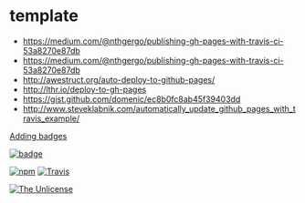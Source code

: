 # template

- https://medium.com/@nthgergo/publishing-gh-pages-with-travis-ci-53a8270e87db
- https://medium.com/@nthgergo/publishing-gh-pages-with-travis-ci-53a8270e87db
- http://awestruct.org/auto-deploy-to-github-pages/
- http://lthr.io/deploy-to-gh-pages
- https://gist.github.com/domenic/ec8b0fc8ab45f39403dd
- http://www.steveklabnik.com/automatically_update_github_pages_with_travis_example/



[Adding badges](https://egghead.io/lessons/javascript-how-to-write-a-javascript-library-adding-badges-to-your-readme)

[![badge](https://img.shields.io/badge/badge-shields.io-brightgreen.svg)](https://shields.io/)

[![npm](https://img.shields.io/npm/v/npm.svg)]()
[![Travis](https://img.shields.io/travis/ZebNoid/template.svg)](https://travis-ci.org/ZebNoid/template)

[![The Unlicense](https://img.shields.io/badge/license-The_Unlicense-blue.svg)](http://unlicense.org)
